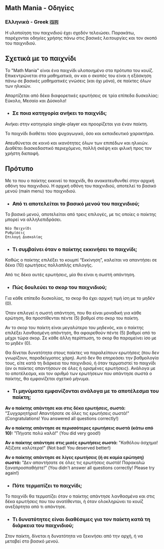 ## Math Mania - Οδηγίες ##

### Ελληνικά - Greek 🇬🇷
Η υλοποίηση του παιχνιδιού έχει σχεδόν τελειώσει. 
Παρακάτω, παρέχονται οδηγίες χρήσης πάνω στις βασικές λειτουργίες και τον σκοπό του παιχνιδιού.

## Σχετικά με το παιχνίδι
Το "Math Mania" είναι ένα παιχνίδι υλοποιημένο στα πρότυπα του κουίζ.
Επικεντρώνεται στα μαθηματικά, αν και ο σκοπός του είναι η εξάσκηση πάνω σε βασικές μαθηματικές γνώσεις (και όχι μόνο), σε παίκτες όλων των ηλικιών.

Απαρτίζεται από δέκα διαφορετικές ερωτήσεις σε τρία επίπεδα δυσκολίας: Εύκολο, Μεσαίο και Δύσκολο!

* ### Σε ποια κατηγορία ανήκει το παιχνίδι;

Ανήκει στην κατηγορία single-player και προορίζεται για έναν παίκτη.

Το παιχνίδι διαθέτει τόσο ψυχαγωγικό, όσο και εκπαιδευτικό χαρακτήρα.

Απευθύνεται σε κοινό και ικανότητες όλων των επιπέδων και ηλικιών.
Διαθέτει διασκεδαστικό περιεχόμενο, πολλή σκέψη και φιλική προς τον χρήστη διεπαφή.

## Πρότυπο
Με το που ο παίκτης εκκινεί το παιχνίδι, θα ανακατευθυνθεί στην αρχική οθόνη του παιχνιδιού.
Η αρχική οθόνη του παιχνιδιού, αποτελεί το βασικό μενού (main menu) του παιχνιδιού.

* ### Από τι αποτελείται το βασικό μενού του παιχνιδιού;

Το βασικό μενού, αποτελείται από τρεις επιλογές, με τις οποίες ο παίκτης μπορεί να αλληλεπιδράσει.

    Νέο Παιχνίδι
    Ρυθμίσεις
    Επιλογή Δυσκολίας
    
* ### Τι συμβαίνει όταν ο παίκτης εκκινήσει το παιχνίδι;
 
Καθώς ο παίκτης επιλέξει το κουμπί “Εκκίνηση”, καλείται να απαντήσει σε δέκα (10) ερωτήσεις πολλαπλής επιλογής.

Από τις δέκα αυτές ερωτήσεις, μία θα είναι η σωστή απάντηση.

* ### Πώς δουλεύει το σκορ του παιχνιδιού;

Για κάθε επίπεδο δυσκολίας, το σκορ θα έχει αρχική τιμή ίση με το μηδέν (0).

Όταν επιλεγεί η σωστή απάντηση, που θα είναι μοναδική για κάθε ερώτηση, θα προστίθενται πέντε (5) βαθμοί στο σκορ του παίκτη. 

Αν το σκορ του παίκτη είναι μεγαλύτερο του μηδενός, και ο παίκτης επιλέξει λανθασμένη απάντηση, θα αφαιρεθούν πέντε (5) βαθμοί από το μέχρι τώρα σκορ.
Σε κάθε άλλη περίπτωση, το σκορ θα παραμείνει ίσο με το μηδέν (0). 

Θα δίνεται δυνατότητα στους παίκτες να παραλείπουν ερωτήσεις (που δεν γνωρίζουν, παραδείγματος χάρη). 
Αυτό δεν θα επηρεάσει την βαθμολογία τους, είτε κατά τη διάρκεια του παιχνιδιού, ή όταν τερματιστεί το παιχνίδι (αν οι παίκτες απαντήσουν σε όλες ή ορισμένες ερωτήσεις). Ανάλογα με το αποτέλεσμα, και τον αριθμό των ερωτήσεων που απάντησε σωστά ο παίκτης, θα εμφανίζεται σχετικό μήνυμα.

* ### Τι μηνύματα εμφανίζονται ανάλογα με το αποτέλεσμα του παίκτη;

**Αν ο παίκτης απάντησε και στις δέκα ερωτήσεις, σωστά:** "Συγχαρητήρια! Απαντήσατε σε όλες τις ερωτήσεις σωστά!" (Congratulations! You answered all questions correctly!)

**Αν ο παίκτης απάντησε σε περισσότερες ερωτήσεις σωστά (κάτω από 10):** "Πήγατε πολύ καλά!" (You did very good!)

**Αν ο παίκτης απάντησε στις μισές ερωτήσεις σωστά:** "Καθόλου άσχημα! Αξίζατε καλύτερα!" (Not bad! You deserved better!)

**Αν ο παίκτης απάντησε σε λίγες ερωτήσεις (ή σε καμία ερώτηση) σωστά:** "Δεν απαντήσατε σε όλες τις ερωτήσεις σωστά! Παρακαλώ ξαναπροσπαθήστε!" (You didn't answer all questions correctly! Please try again!)

* ### Πότε τερματίζει το παιχνίδι;
  
Το παιχνίδι θα τερματίζει όταν ο παίκτης απάντησε λανθασμένα και στις δέκα ερωτήσεις που του ανατίθενται, ή όταν ολοκληρώνει το κουίζ ανεξάρτητα από τι απάντησε.

* ### Τι δυνατότητες είναι διαθέσιμες για τον παίκτη κατά τη διάρκεια του παιχνιδιού;

Στον παίκτη, δίνεται η δυνατότητα να ξεκινήσει από την αρχή, ή να μεταβεί στο βασικό μενού.
